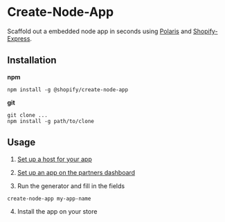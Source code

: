 # Create-Node-App
Scaffold out a embedded node app in seconds using [Polaris](https://github.com/Shopify/polaris) and [Shopify-Express](https://github.com/Shopify/shopify-express).

## Installation

**npm**
```
npm install -g @shopify/create-node-app
```

**git**
```
git clone ...
npm install -g path/to/clone
```


## Usage

1. [Set up a host for your app](https://help.shopify.com/api/tutorials/building-node-app#step-1-expose-your-local-development-environment-to-the-internet)

2. [Set up an app on the partners dashboard](https://help.shopify.com/api/tutorials/building-node-app#step-2-create-and-configure-your-app-in-the-partner-dashboard)

3. Run the generator and fill in the fields
```
create-node-app my-app-name
```

4. Install the app on your store
